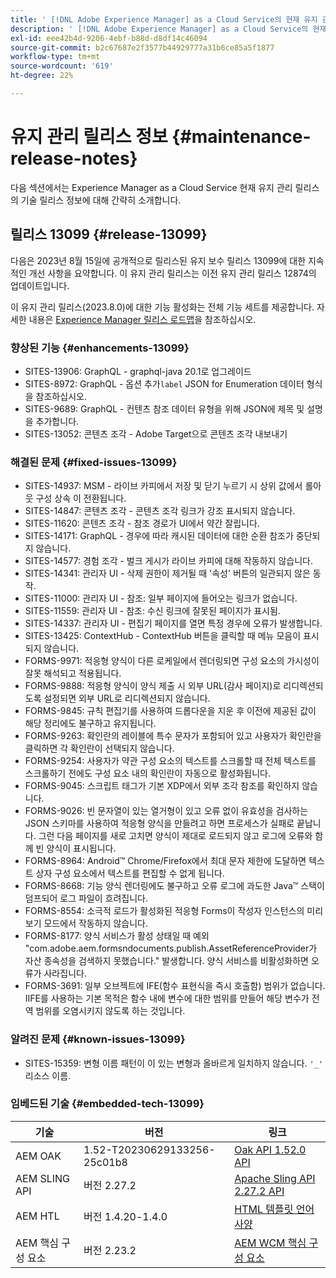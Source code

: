 ```yaml
---
title: ' [!DNL Adobe Experience Manager] as a Cloud Service의 현재 유지 관리 릴리스 정보입니다.'
description: ' [!DNL Adobe Experience Manager] as a Cloud Service의 현재 유지 관리 릴리스 정보입니다.'
exl-id: eee42b4d-9206-4ebf-b88d-d8df14c46094
source-git-commit: b2c67687e2f3577b44929777a31b6ce85a5f1877
workflow-type: tm+mt
source-wordcount: '619'
ht-degree: 22%

---
```


# 유지 관리 릴리스 정보 {#maintenance-release-notes}

다음 섹션에서는 Experience Manager as a Cloud Service 현재 유지 관리 릴리스의 기술 릴리스 정보에 대해 간략히 소개합니다.

## 릴리스 13099 {#release-13099}

다음은 2023년 8월 15일에 공개적으로 릴리스된 유지 보수 릴리스 13099에 대한 지속적인 개선 사항을 요약합니다. 이 유지 관리 릴리스는 이전 유지 관리 릴리스 12874의 업데이트입니다.

이 유지 관리 릴리스(2023.8.0)에 대한 기능 활성화는 전체 기능 세트를 제공합니다. 자세한 내용은 [Experience Manager 릴리스 로드맵](https://experienceleague.adobe.com/docs/experience-manager-release-information/aem-release-updates/update-releases-roadmap.html)을 참조하십시오.

### 향상된 기능 {#enhancements-13099}

- SITES-13906: GraphQL - graphql-java 20.1로 업그레이드
- SITES-8972: GraphQL - 옵션 추가```label``` JSON for Enumeration 데이터 형식을 참조하십시오.
- SITES-9689: GraphQL - 컨텐츠 참조 데이터 유형을 위해 JSON에 제목 및 설명을 추가합니다.
- SITES-13052: 콘텐츠 조각 - Adobe Target으로 콘텐츠 조각 내보내기

### 해결된 문제 {#fixed-issues-13099}

- SITES-14937: MSM - 라이브 카피에서 저장 및 닫기 누르기 시 상위 값에서 롤아웃 구성 상속 이 전환됩니다.
- SITES-14847: 콘텐츠 조각 - 콘텐츠 조각 링크가 강조 표시되지 않습니다.
- SITES-11620: 콘텐츠 조각 - 참조 경로가 UI에서 약간 잘립니다.
- SITES-14171: GraphQL - 경우에 따라 캐시된 데이터에 대한 순환 참조가 중단되지 않습니다.
- SITES-14577: 경험 조각 - 벌크 게시가 라이브 카피에 대해 작동하지 않습니다.
- SITES-14341: 관리자 UI - 삭제 권한이 제거될 때 &#39;속성&#39; 버튼의 일관되지 않은 동작.
- SITES-11000: 관리자 UI - 참조: 일부 페이지에 들어오는 링크가 없습니다.
- SITES-11559: 관리자 UI - 참조: 수신 링크에 잘못된 페이지가 표시됨.
- SITES-14337: 관리자 UI - 편집기 페이지를 열면 특정 경우에 오류가 발생합니다.
- SITES-13425: ContextHub - ContextHub 버튼을 클릭할 때 메뉴 모음이 표시되지 않습니다.
- FORMS-9971: 적응형 양식이 다른 로케일에서 렌더링되면 구성 요소의 가시성이 잘못 해석되고 적용됩니다.
- FORMS-9888: 적응형 양식이 양식 제출 시 외부 URL(감사 페이지)로 리디렉션되도록 설정되면 외부 URL로 리디렉션되지 않습니다.
- FORMS-9845: 규칙 편집기를 사용하여 드롭다운을 지운 후 이전에 제공된 값이 해당 정리에도 불구하고 유지됩니다.
- FORMS-9263: 확인란의 레이블에 특수 문자가 포함되어 있고 사용자가 확인란을 클릭하면 각 확인란이 선택되지 않습니다.
- FORMS-9254: 사용자가 약관 구성 요소의 텍스트를 스크롤할 때 전체 텍스트를 스크롤하기 전에도 구성 요소 내의 확인란이 자동으로 활성화됩니다.
- FORMS-9045: 스크립트 태그가 기본 XDP에서 외부 조각 참조를 확인하지 않습니다.
- FORMS-9026: 빈 문자열이 있는 열거형이 있고 오류 없이 유효성을 검사하는 JSON 스키마를 사용하여 적응형 양식을 만들려고 하면 프로세스가 실패로 끝납니다. 그런 다음 페이지를 새로 고치면 양식이 제대로 로드되지 않고 로그에 오류와 함께 빈 양식이 표시됩니다.
- FORMS-8964: Android™ Chrome/Firefox에서 최대 문자 제한에 도달하면 텍스트 상자 구성 요소에서 텍스트를 편집할 수 없게 됩니다.
- FORMS-8668: 기능 양식 렌더링에도 불구하고 오류 로그에 과도한 Java™ 스택이 덤프되어 로그 파일이 흐려집니다.
- FORMS-8554: 소극적 로드가 활성화된 적응형 Forms이 작성자 인스턴스의 미리보기 모드에서 작동하지 않습니다.
- FORMS-8177: 양식 서비스가 활성 상태일 때 예외 &quot;com.adobe.aem.formsndocuments.publish.AssetReferenceProvider가 자산 종속성을 검색하지 못했습니다.&quot; 발생합니다. 양식 서비스를 비활성화하면 오류가 사라집니다.
- FORMS-3691: 일부 오브젝트에 IFE(함수 표현식을 즉시 호출함) 범위가 없습니다. IIFE를 사용하는 기본 목적은 함수 내에 변수에 대한 범위를 만들어 해당 변수가 전역 범위를 오염시키지 않도록 하는 것입니다.


### 알려진 문제 {#known-issues-13099}

- SITES-15359: 변형 이름 패턴이 이 있는 변형과 올바르게 일치하지 않습니다. ```'_'``` 리소스 이름.

### 임베드된 기술 {#embedded-tech-13099}

| 기술 | 버전 | 링크 |
|---|---|---|
| AEM OAK | 1.52-T20230629133256-25c01b8 | [Oak API 1.52.0 API](https://www.javadoc.io/doc/org.apache.jackrabbit/oak-api/1.52.0/index.html) |
| AEM SLING API | 버전 2.27.2 | [Apache Sling API 2.27.2 API](https://www.javadoc.io/doc/org.apache.sling/org.apache.sling.api/latest/index.html) |
| AEM HTL | 버전 1.4.20-1.4.0 | [HTML 템플릿 언어 사양](https://github.com/adobe/htl-spec) |
| AEM 핵심 구성 요소 | 버전 2.23.2 | [AEM WCM 핵심 구성 요소](https://github.com/adobe/aem-core-wcm-components) |
